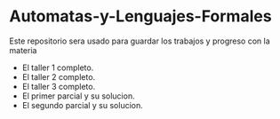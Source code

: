 # Automatas-y-Lenguajes-Formales

Este repositorio sera usado para guardar los trabajos y progreso con la materia

- El taller 1 completo.
- El taller 2 completo.
- El taller 3 completo.
- El primer parcial y su solucion.
- El segundo parcial y su solucion.
